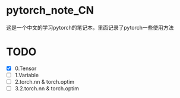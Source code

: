 # pytorch_note_CN
这是一个中文的学习pytorch的笔记本，里面记录了pytorch一些使用方法

# TODO
- [x] 0.Tensor
- [ ] 1.Variable
- [ ] 2.torch.nn & torch.optim
- [ ] 3.2.torch.nn & torch.optim
